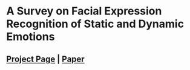 # A Survey on Facial Expression Recognition of Static and Dynamic Emotions

## [Project Page](https://ferasurvey.github.io) | [Paper](https://arxiv.org/abs/2408.15777)
